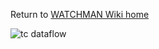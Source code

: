 Return to [WATCHMAN Wiki home](https://github.com/WMidlab/WATCHMAN/wiki)

![tc dataflow](https://user-images.githubusercontent.com/40073656/46181985-d02e1800-c264-11e8-89ff-b39892c007df.jpg)

